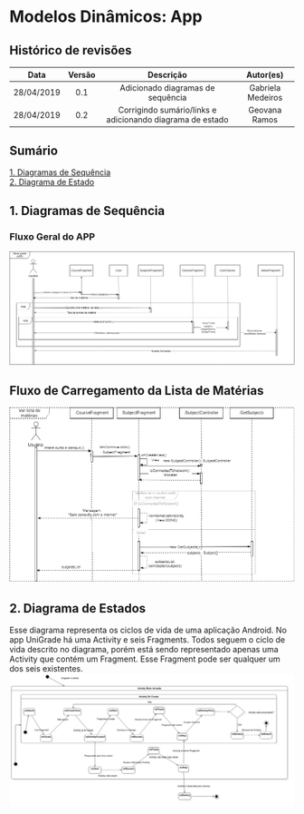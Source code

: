 # Modelos Dinâmicos: App

## Histórico de revisões
|   Data   |  Versão  |        Descrição       |          Autor(es)          |
|:--------:|:--------:|:----------------------:|:---------------------------:|
|28/04/2019|0.1|   Adicionado diagramas de sequência  |  Gabriela Medeiros  |
|28/04/2019|0.2|   Corrigindo sumário/links e adicionando diagrama de estado  |  Geovana Ramos  |

## Sumário
[1. Diagramas de Sequência](#1-diagramas-de-sequencia) <br>
[2. Diagrama de Estado](#2-diagrama-de-estados) <br>

## 1. Diagramas de Sequência

### Fluxo Geral do APP

[![UML de Sequência - Fluxo geral do app](img/appSequenceDiagram1.png)](img/appSequenceDiagram1.png)

## Fluxo de Carregamento da Lista de Matérias

[![UML de Sequência - Carregamento da tela de matérias](img/appSequenceDiagram2.png)](img/appSequenceDiagram2.png)

## 2. Diagrama de Estados
Esse diagrama representa os ciclos de vida de uma aplicação Android. No app UniGrade há uma Activity e seis Fragments. Todos seguem o ciclo de vida descrito no diagrama, porém está sendo representado apenas uma Activity que contém um Fragment. Esse Fragment pode ser qualquer um dos seis existentes.
[![UML de Estado - Android](img/umlstateandroid.png)](img/umlstateandroid.png)
